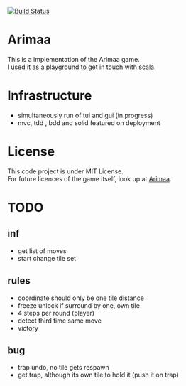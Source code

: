 [![Build Status](https://travis-ci.org/MartinLei/Arimaa.svg?branch=master)](https://travis-ci.org/MartinLei/Arimaa)
# Arimaa
This is a implementation of the Arimaa game.\
I used it as a playground to get in touch with scala.

# Infrastructure
- simultaneously run of tui and gui (in progress)
- mvc, tdd , bdd and solid featured on deployment

# License
This code project is under MIT License.\
For future licences of the game itself, look up at [Arimaa](http://arimaa.com/).


# TODO
## inf
- get list of moves
- start change tile set
## rules
- coordinate should only be one tile distance
- freeze unlock if surround by one, own tile
- 4 steps per round (player)
- detect third time same move
- victory

## bug
- trap undo, no tile gets respawn
- get trap, although its own tile to hold it (push it on trap)
 